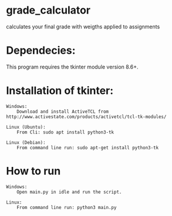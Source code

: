 # grade_calculator
calculates your final grade with weigths applied to assignments

# Dependecies:
This program requires the tkinter module version 8.6+.

# Installation of tkinter:
	Windows:
		Download and install ActiveTCL from http://www.activestate.com/products/activetcl/tcl-tk-modules/
	
	Linux (Ubuntu):
		From Cli: sudo apt install python3-tk	
	
	Linux (Debian):
		From command line run: sudo apt-get install python3-tk

# How to run
	Windows:
		Open main.py in idle and run the script.

	Linux:
		From command line run: python3 main.py	
